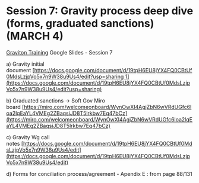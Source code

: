 # Session 7: Gravity process deep dive (forms, graduated sanctions) (MARCH 4)

[Graviton Training](https://docs.google.com/presentation/d/15UvsnS9oX5czAKIGHZUqJLhrORpPebWsZeCqmUz9BUE/edit#slide=id.gabe59e4cc3_2_136) Google Slides - Session 7

a) Gravity initial document [https://docs.google.com/document/d/19tpH6EU8jYX4FQ0CBtUf0MdsLzjpVo5x7n9W38u9Us4/edit?usp=sharing 1](https://docs.google.com/document/d/19tpH6EU8jYX4FQ0CBtUf0MdsLzjpVo5x7n9W38u9Us4/edit?usp=sharing)

b) Graduated sanctions -> Soft Gov Miro board [https://miro.com/welcomeonboard/WynOwXI4AgjZbN6wVRdUGfc6loa2lqEaYL4VMEg2ZBaqsiJD8T5lrkbw7Eq47bCz](https://miro.com/welcomeonboard/WynOwXI4AgjZbN6wVRdUGfc6loa2lqEaYL4VMEg2ZBaqsiJD8T5lrkbw7Eq47bCz)

c) Gravity Wg call notes [https://docs.google.com/document/d/19tpH6EU8jYX4FQ0CBtUf0MdsLzjpVo5x7n9W38u9Us4/edit](https://docs.google.com/document/d/19tpH6EU8jYX4FQ0CBtUf0MdsLzjpVo5x7n9W38u9Us4/edit)

d) Forms for conciliation process/agreement - Apendix E : from page 88/131

